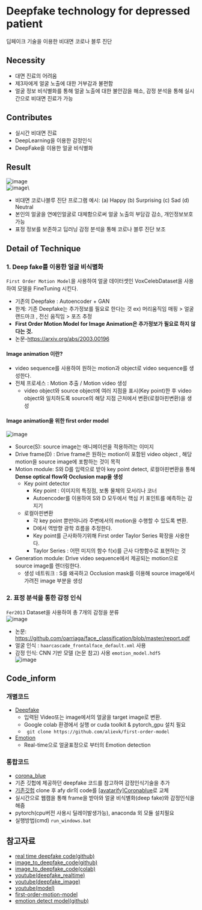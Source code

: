 # Deepfake technology for depressed patient  
딥페이크 기술을 이용한 비대면 코로나 블루 진단

## Necessity
- 대면 진료의 어려움
- 제3자에게 얼굴 노출에 대한 거부감과 불편함
- 얼굴 정보 비식별화를 통해 얼굴 노출에 대한 불안감을 해소, 감정 분석을 통해 실시간으로 비대면 진료가 가능 

## Contributes
- 실시간 비대면 진료
- DeepLearning을 이용한 감정인식
- DeepFake을 이용한 얼굴 비식별화
## Result 
![image](https://user-images.githubusercontent.com/70633080/147924467-2a753856-aa2e-46ea-bf80-6794a726f9bd.png)\
![image](https://user-images.githubusercontent.com/70633080/147924472-e0734742-b00a-4939-a9d2-78b6f7cd0b6c.png)\
- 비대면 코로나블루 진단 프로그램 예시: (a) Happy (b) Surprising (c) Sad (d) Neutral
- 본인의 얼굴을 연예인얼굴로 대체함으로써 얼굴 노출의 부담감 감소, 개인정보보호 가능
- 표정 정보를 보존하고 딥러닝  감정 분석을 통해 코로나 블루 진단 보조

## Detail of Technique
### 1. Deep fake를 이용한 얼굴 비식별화
 ```First Order Motion Model```을 사용하여 얼굴 데이터셋인 VoxCelebDataset을 사용하여 모델을 FineTuning 시킨다.
- 기존의 Deepfake : Autoencoder + GAN
- 한계: 기존 Deepfake는 추가정보를 필요로 한다는 것 ex) 머리움직임 매핑 > 얼굴 랜드마크 , 전신 움직임 > 포즈 추정
- **First Order Motion Model for Image Animation은 추가정보가 필요로 하지 않다는 것.**
 - 논문-https://arxiv.org/abs/2003.00196 
#### Image animation 이란?
- video sequence를 사용하여 원하는 motion과 object로 video sequence를 생성한다. 
- 전체 프로세스 : Motion 추출 / Motion video 생성
  - video object와 source object에 여러 지점을 표시(Key point)한 후 video object와 일치하도록 source의 해당 지점 근처에서 변환(로컬아핀변환)을 생성

#### Image animation을 위한 first order model
![image](https://user-images.githubusercontent.com/70633080/147919500-6ab1af0c-5392-4160-baba-2aaf4e44ff3b.png)
- Source(S): source image는 애니메이션을 적용하려는 이미지
- Drive frame(D) : Drive frame은 원하는 motion이 포함된 video object , 해당 motion을 source image에 포함하는 것이 목적
- Motion module: S와 D를 입력으로 받아 key point detect, 로컬아핀변환을 통해 **Dense optical flow와 Occlusion map을 생성**
   - Key point detector 
        - Key point : 이미지의 특징점, 보통 물체의 모서리나 코너 
        - Autoencoder를 이용하여 S와 D 모두에서 핵심 키 포인트를 예측하는 감지기 
   - 로컬아핀변환
        - 각 key point 뿐만아니라 주변에서의 motion을 수행할 수 있도록 변환. 
        - D에서 역방향 광학 흐름을 추정한다. 
        - Key point를 근사화하기위해 First order Taylor Series 확장을 사용한다.
        - Taylor Series : 어떤 미지의 함수 f(x)를 근사 다항함수로 표현하는 것 
- Generation module: Drive video sequence에서 제공되는 motion으로 source image를 렌더링한다. 
    - 생성 네트워크 : S를 왜곡하고 Occlusion mask를 이용해 source image에서 가려진 image 부분을 생성

   
### 2. 표정 분석을 통한 감정 인식
```Fer2013``` Dataset을 사용하여 총 7개의 감정을 분류\
![image](https://user-images.githubusercontent.com/70633080/147924377-6321b905-7a1b-4349-9fe8-7013c441f662.png)
- 논문: https://github.com/oarriaga/face_classification/blob/master/report.pdf
- 얼굴 인식 : ```haarcascade_frontalface_default.xml``` 사용
- 감정 인식: CNN 기반 모델 (논문 참고) 사용 ```emotion_model.hdf5``` \
![image](https://user-images.githubusercontent.com/70633080/147922923-c6be8db4-52fa-49e1-8f81-656837be6ec6.png)



## Code_inform
### 개별코드
- [Deepfake](https://github.com/ShrimpSnack/DeepFake_project/blob/main/code/Deepfake_face.ipynb)
  - 입력된 Video또는 image에서의 얼굴을 target image로 변환.
  - Google colab 환경에서 실행 or cuda toolkit & pytorch_gpu 설치 필요
  - ``` git clone https://github.com/alievk/first-order-model```
- [Emotion](https://github.com/ShrimpSnack/DeepFake_project/blob/main/code/Emotion.ipynb)
  - Real-time으로 얼굴표정으로 부터의 Emotion detection
### 통합코드
- [corona_blue](https://github.com/sugyeong-yu/DeepFake_project/tree/main/code/%5Bavatarify%5DCoronablue)
 - 기존 깃헙에 제공하던 deepfake 코드를 참고하여 감정인식기술을 추가
 - [기존깃헙](https://github.com/sugyeong-yu/avatarify-python) clone 후 afy dir의 code를 [[avatarify]Coronablue](https://github.com/sugyeong-yu/DeepFake_project/tree/main/code/%5Bavatarify%5DCoronablue)로 교체
 - 실시간으로 웹캠을 통해 frame을 받아와 얼굴 비식별화(deep fake)와 감정인식을 해줌
 - pytorch(cpu버전 사용시 딜레이발생가능), anaconda 외 모듈 설치필요
- 실행방법(cmd) ``` run_windows.bat ```

## 참고자료
- [real time deepfake code(github)](https://github.com/sugyeong-yu/avatarify-python)
- [image_to_deepfake_code(github)](https://github.com/alievk/first-order-model)
- [image_to_deepfake_code(colab)](https://colab.research.google.com/drive/1EwBV9XAmiXRFQ5WDa-k-sE4ZKRvDQU4j?usp=sharing)
- [youtube(deepfake_realtime)](https://www.youtube.com/watch?v=ItA_24srjyI&t=598s)
- [youtube(deepfake_image)](https://www.youtube.com/watch?v=sKDPunhmzkk)
- [youtube(model)](https://youtu.be/u-0cQ-grXBQ)
- [first-order-motion-model](https://rubikscode.net/2020/05/25/create-deepfakes-in-5-minutes-with-first-order-model-method/)
- [emotion detect model(github)](https://github.com/petercunha/Emotion)
